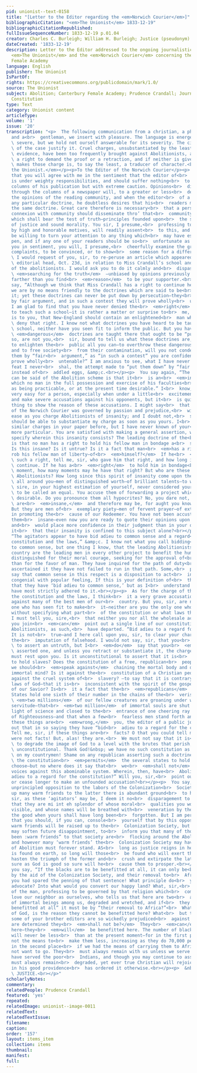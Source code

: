 ```yaml
---
pid: unionist--text-0158
title: "[Letter to the Editor regarding the <em>Norwich Courier</em>]"
bibliographicCitation: "<em>The Unionist</em> 1833-12-19"
bibliographicCitationRepublished: 
fullIssueSequenceNumber: 1833-12-19 p.01.04
creator: Charles C. Burleigh; William H. Burleigh; Justice (pseudonym)
dateCreated: '1833-12-19'
description: Letter to the Editor addressed to the ongoing journalistic dispute between
  <em>The Unionist</em> and the <em>Norwich Courier</em> concerning the Canterbury
  Female Academy
language: English
publisher: The Unionist
IsPartOf: 
rights: https://creativecommons.org/publicdomain/mark/1.0/
source: The Unionist
subject: Abolition; Canterbury Female Academy; Prudence Crandall; Journalistic Debate;
  Constitution
type: Text
category: Unionist content
articleType: 
volume: '1'
issue: '20'
transcription: "<p>  The following communication from a christian, a philanthropist,
  and a<br>  gentleman, we insert with pleasure. The language is energetic, occasionally<br>
  \ severe, but we hold not ourself answerable for its severity. The circumstances<br>
  \ of the case justify it. Cruel charges, unsubstantiated by the least shadow of<br>
  \ evidence, have been too frequently brought against Abolitionists, and we have<br>
  \ a right to demand the proof or a retraction, and if neither is given, he who<br>
  \ makes those charge is, to say the least, a traducer of character.<br></p><p><em>For
  the Unionist.</em></p><p>To the Editor of the Norwich Courier</p><p>  SIR—I presume
  that you will agree with me in the sentiment that the editor of<br>  a public journal
  is under weighty responsibilities, and should suffer nothing<br>  to appear in the
  columns of his publication but with extreme caution. Opinions<br>  disseminated
  through the columns of a newspaper will, to a greater or less<br>  degree, influence
  the opinions of the reading community, and when the editor<br>  of a paper advocates
  any particular doctrine, he doubtless desires that his<br>  readers may adhere to
  the same doctrine. Great care therefore is necessary<br>  that a person in your
  connexion with community should disseminate thro’ that<br>  community, precepts
  which shall bear the test of truth—principles founded upon<br>  the strictest rules
  of justice and sound morality. You sir, I presume,<br>  professing to be governed
  by high and honorable motives, will readily assent<br>  to this, and at all times
  be willing to turn your attention to any thing which<br>  may have escaped your
  pen, and if any one of your readers should be so<br>  unfortunate as to differ from
  you in sentiment, you will, I presume,<br>  cheerfully examine the ground of their
  complaints, to be convinced, or to show<br>  some reason for a different course.<br></p><p>
  \ I would request of you, sir, to re-peruse an article which appeared under your<br>
  \ editorial head, Oct. 23d, in relation to Miss Crandall’s school and the<br>  sentiments
  of the abolitionists. I would ask you to do it calmly and<br>  dispassionately—<br>
  \ <em>searching for the truth</em>  —unbiased by opinions previously expressed,
  farther than you find<br>  <em>reason</em>  to be your supporter.<br></p><p>  You
  say, “Although we think that Miss Crandall has a right to continue her<br>  school
  we are by no means friendly to the doctrines which are said to be<br>  taught in
  it; yet these doctrines can never be put down by persecution—they<br>  must be met
  by fair argument, and in such a contest they will prove wholly<br>  untenable.”
  I am glad to find that you have never denied the<br>  <em>right</em>  of Miss Crandall
  to teach such a school—it is rather a matter or surprise to<br>  me, as it probably
  is to you, that New-England should contain an enlightened<br>  man who<br>  <em>would</em>
  \ deny that right. I know not what doctrines you have heard to be taught in that<br>
  \ school, neither have you seen fit to inform the public. But you have said that<br>
  \ <em>dangerous</em>  doctrines are taught there that ought to be “put down.” If
  so, are not you,<br>  sir, bound to tell us what these doctrines are, as you wish
  to enlighten the<br>  public all you can—to overthrow these dangerous doctrines,
  and to free society<br>  from their contamination, will you not condescend to meet
  them by “fair<br>  argument,” as “in such a contest” you are confident “they will
  prove wholly<br>  untenable?” I am anxious to see, what I have never yet seen and
  feat I never<br>  shal, the attempt made to “put them down” by “fair argument,”
  instead of<br>  addled eggs, &amp;c.<br></p><p>  You say again, “The least that
  can be said of the Abolition scheme is that it<br>  is an<br>  <em>insane</em>  project—one
  which no man in the full possession and exercise of his faculties<br>  can contemplate
  as being practicable, or at the present time desirable.” I<br>  know, sir, it is
  very easy for a person, especially when under a little<br>  excitement, to go on
  and make severe accusations against his opponents, but it<br>  is quite another
  thing to show the reason of these accusations. I might say<br>  that the editor
  of the Norwich Courier was governed by passion and prejudice,<br>  with as much
  ease as you charge Abolitionists of insanity; and I doubt not,<br>  sir, that I
  should be able to substantiate my charge as soon as you yours. I<br>  have seen
  similar charges in your paper before, but I have never known of your<br>  being
  more particular. You are satisfied with making a general assertion, why<br>  not
  specify wherein this insanity consists? The leading doctrine of the<br>  Abolitionists
  is that no man has a right to hold his fellow man in bondage a<br>  single moment.
  Is this insane? Is it untrue? Is it a fact that man<br>  <em>has a right</em>  to
  rob his fellow man of liberty—of<br>  <em>himself?</em>  If he<br>  <em>has</em>
  \ such a right, tell me, sir, who gave him that right, and how long it is to<br>
  \ continue. If he has a<br>  <em>right</em>  to hold him in bondage<br>  <em>one</em>
  \ moment, how many moments may he have that right? But who are these insane<br>
  \ Abolitionists? How long since this spirit of insanity come upon them? They are<br>
  \ all around you—men of distinguished worth—of brilliant talents—to whom you,<br>
  \ sire, in your highest estimation of yourself, never considered yourself worthy<br>
  \ to be called an equal. You accuse them of forwarding a project which is not<br>
  \ desirable. Do you pronounce them all hypocrites? No, you dare not, but they<br>
  \ are<br>  <em>insane,</em>  and therefore may be, for aught you know, sincere.
  But they are men of<br>  exemplary piety—men of fervent prayer—of extensive influence
  in promoting the<br>  cause of our Redeemer. You have not been accustomed to pronounce
  them<br>  insane—even now you are ready to quote their opinions upon other subjects
  and<br>  would place more confidence in their judgment than in your own. How happens
  it<br>  that their insanity is confined to this subject alone?<br></p><p>  You say,
  “The agitators appear to have bid adieu to common sense and a regard<br>  for the
  constitution and the laws,” &amp;c. I know not what you call bidding<br>  adieu
  to common sense, but one thing I know, that the leading Abolitionists in<br>  our
  country are the leading men in every other project to benefit the human<br>  race—men
  distinguished for their moral courage, seeking for the approval of<br>  God rather
  than for the favor of man. They have inquired for the path of duty<br>  and having
  ascertained it they have not failed to run in that path. Some,<br>  perhaps, might
  say that common sense in this respect is a disposition to act<br>  in a manner most
  congenial with popular feeling, If this is your definition of<br>  the term, I admit
  that they have ‘bid adieu to common sense,’ but as I<br>  understand the term they
  have most strictly adhered to it.<br></p><p>  As for the charge of their disregarding
  the constitution and the laws, I think<br>  it a very grave accusation to be brought
  against many of the best men of our<br>  country. But you, sir, are not the only
  one who has seen fit to make<br>  it—neither are you the only one who has made it
  without specifying what part<br>  of the constitution or what laws they disregard—and
  I must tell you, sire,<br>  that neither you nor all the wholesale accusers who
  you join<br>  <em>can</em>  point out a single line of our constitution from which
  Abolitionists, as such,<br>  have departed. “Bid adieu to a regard for the constitution!”
  It is not<br>  true—and I here call upon you, sir, to clear your character from
  the<br>  imputation of falsehood. I would not say, sir, that you<br>  <em>intended</em>
  \ to assert an untruth, but I<br>  <em>do</em>  say that you<br>  <em>have</em>
  \ asserted one, and unless you retract or substantiate it, the charge of<br>  falsehood
  must rest upon you. Is it unconstitutional to assert that it is<br>  morally wrong
  to hold slaves? Does the constitution of a free, republican<br>  people forbid that
  we should<br>  <em>speak against</em>  chaining the mortal body and degrading the
  immortal mind? Is it against the<br>  constitution of a Christian people to declaim
  against the cruel system of<br>  slavery? —to say that it is contrary to the righteous
  laws of God—that it is<br>  inconsistent with the spirit of the gospel and the precepts
  of our Savior? Is<br>  it a fact that the<br>  <em>republicans</em>  of the United
  States hold one sixth of their number in the chains of the<br>  verist despotism—that<br>
  \ <em>two millions</em>  of our fellow creatures are groaning under worse than Egyptian
  servitude—that<br>  <em>two million</em>  of immortal souls are shut out from the
  light of science and closed to the<br>  entrance of one cheering ray from the Sun
  of Righteousness—and that when a few<br>  fearless men stand forth and say that
  these things are<br>  <em>wrong,</em>  you, the editor of a public journal, cry
  out that in so saying they have “bid<br>  adieu to a regard for the constitution?”
  Tell me, sir, if these things are<br>  facts? O that you could tell me that they
  were not facts! But, alas! they are.<br>  We must not say that it is<br>  <em>wrong</em>
  \ to degrade the image of God to a level with the brutes that perish, for it is<br>
  \ unconstitutional. Thank God!&nbsp; we have no such constitution as this! Shame<br>
  \ on my countrymen! Shame on any republican asserting such a doctrine! I know<br>
  \ the constitution<br>  <em>permits</em>  the several states to hold slaves if they
  choose—but no where does it say that<br>  we<br>  <em>shall not</em>  raise our
  voices against this abominable system. Wherein, then, have<br>  Abolitionists “bid
  adieu to a regard for the constitution?” Will you, sir,<br>  point out this treason,
  or cease longer to make an unfounded accusation?<br></p><p>  You say, “That this
  unprincipled opposition to the labors of the Colonization<br>  Society will raise
  up many warm friends to the latter there is abundant ground<br>  to hope.” As “unprincipled,:
  sir, as these ‘agitators’ may be, I deem it no<br>  disparagement to you to say
  that they are mi int eh splendor of whose moral<br>  qualities you would be hardly
  visible, and whose names will be breathed with<br>  veneration by the virtuous and
  the good when yours shall have long been<br>  forgotten. But I am perfectly willing
  that you should, if you can, console<br>  yourself that by this opposition many
  warm friends will be raised up to the<br>  Colonization Society, but perhaps it
  may soften future disappointment, to<br>  inform you that many of those who have
  been :warm friends” to that society are<br>  flocking around the Abolition standard,
  and however many ‘warm friends’ the<br>  Colonization Society may have, the cause
  of Abolition must forever stand. AS<br>  long as justice reigns in heaven and sin
  is found on earth, so long will those<br>  be found who will exert themselves to
  hasten the triumph of the former and<br>  crush and extirpate the latter, and as
  sure as God is good so sure will he<br>  cause them to prosper.<br></p><p>  Again
  you say, “If the blacks are to be benefitted at all, it can only be<br>  accomplished
  by the aid of the Colonization Society, and their removal to<br>  Africa.” O that
  you had spared the penning of that sentence! What principle do<br>  you mean to
  advocate? Into what would you convert our happy land? What, sir,<br>  shall we think
  of the man, professing to be governed by that religion which<br>  commands us to
  love our neighbor as ourselves, who tells us that here are two<br>  and a half millions
  of immortal beings among us, degraded and wretched, and if<br>  they “are to be
  benefitted at all” it must be by “their removal to Africa?”<br>  What, in the name
  of God, is the reason they cannot be benefitted here? What<br>  but that you and
  some of your brother editors are so wickedly prejudiced<br>  against them that you
  are determined they<br>  <em>shall not be?</em>  They<br>  <em>can</em>  be benefitted
  here—they<br>  <em>will</em>  be benefitted here. The number of blacks in this country
  will never be less<br>  than at the present moment—for in the first place we have
  not the means to<br>  make them less, increasing as they do 70,000 per year, and
  in the second place<br>  if we had the means of carrying them to Africa they do
  not want to go. They<br>  must always remain with us unless we serve them as we
  have served the poor<br>  Indians, and though you may continue to assert that they
  must always remain<br>  degraded, yet ever true Christian will rejoice that God
  in his good providence<br>  has ordered it otherwise.<br></p><p>  &nbsp;&nbsp;&nbsp;&nbsp;&nbsp;&nbsp;&nbsp;&nbsp;&nbsp;&nbsp;&nbsp;&nbsp;&nbsp;&nbsp;&nbsp;&nbsp;&nbsp;&nbsp;&nbsp;&nbsp;&nbsp;&nbsp;&nbsp;&nbsp;&nbsp;&nbsp;&nbsp;&nbsp;&nbsp;&nbsp;&nbsp;&nbsp;&nbsp;&nbsp;&nbsp;&nbsp;&nbsp;&nbsp;&nbsp;&nbsp;&nbsp;&nbsp;&nbsp;&nbsp;&nbsp;&nbsp;&nbsp;&nbsp;&nbsp;&nbsp;&nbsp;&nbsp;&nbsp;&nbsp;&nbsp;&nbsp;&nbsp;&nbsp;&nbsp;&nbsp;&nbsp;&nbsp;&nbsp;&nbsp;&nbsp;&nbsp;&nbsp;&nbsp;&nbsp;&nbsp;&nbsp;&nbsp;&nbsp;&nbsp;&nbsp;&nbsp;&nbsp;&nbsp;&nbsp;&nbsp;&nbsp;&nbsp;&nbsp;&nbsp;&nbsp;&nbsp;&nbsp;&nbsp;&nbsp;&nbsp;&nbsp;&nbsp;&nbsp;&nbsp;&nbsp;&nbsp;&nbsp;&nbsp;&nbsp;&nbsp;&nbsp;&nbsp;&nbsp;&nbsp;&nbsp;&nbsp;&nbsp;<br>
  \ JUSTICE.<br></p>"
scholarlyNotes: 
commentary: 
relatedPeople: Prudence Crandall
featured: 'yes'
repeated: 
relatedImage: unionist--image-0011
relatedText: 
relatedTextIssue: 
filename: 
caption: 
order: '157'
layout: items_item
collection: items
thumbnail: 
manifest: 
full: 
---
```

